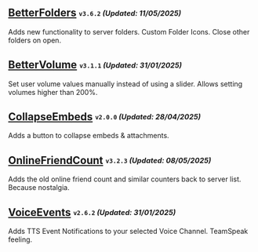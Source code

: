 ## [BetterFolders](https://betterdiscord.app/plugin/BetterFolders) <sub><sup>`v3.6.2` *(Updated: 11/05/2025)*</sup></sub>
Adds new functionality to server folders. Custom Folder Icons. Close other folders on open.

## [BetterVolume](https://betterdiscord.app/plugin/BetterVolume) <sub><sup>`v3.1.1` *(Updated: 31/01/2025)*</sup></sub>
Set user volume values manually instead of using a slider. Allows setting volumes higher than 200%.

## [CollapseEmbeds](https://betterdiscord.app/plugin/CollapseEmbeds) <sub><sup>`v2.0.0` *(Updated: 28/04/2025)*</sup></sub>
Adds a button to collapse embeds & attachments.

## [OnlineFriendCount](https://betterdiscord.app/plugin/OnlineFriendCount) <sub><sup>`v3.2.3` *(Updated: 08/05/2025)*</sup></sub>
Adds the old online friend count and similar counters back to server list. Because nostalgia.

## [VoiceEvents](https://betterdiscord.app/plugin/VoiceEvents) <sub><sup>`v2.6.2` *(Updated: 31/01/2025)*</sup></sub>
Adds TTS Event Notifications to your selected Voice Channel. TeamSpeak feeling.
